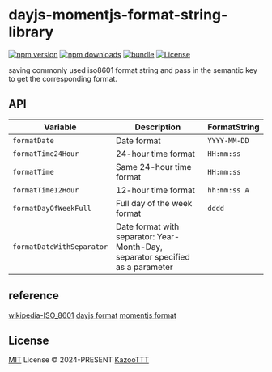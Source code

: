# dayjs-momentjs-format-string-library

[![npm version][npm-version-src]][npm-version-href]
[![npm downloads][npm-downloads-src]][npm-downloads-href]
[![bundle][bundle-src]][bundle-href]
[![License][license-src]][license-href]

saving commonly used iso8601 format string and pass in the semantic key to get the corresponding format.

## API

| Variable                  | Description                                                                    | FormatString |
| ------------------------- | ------------------------------------------------------------------------------ | ------------ |
| `formatDate`              | Date format                                                                    | `YYYY-MM-DD` |
| `formatTime24Hour`        | 24-hour time format                                                            | `HH:mm:ss`   |
| `formatTime`              | Same 24-hour time format                                                       | `HH:mm:ss`   |
| `formatTime12Hour`        | 12-hour time format                                                            | `hh:mm:ss A` |
| `formatDayOfWeekFull`     | Full day of the week format                                                    | `dddd`       |
| `formatDateWithSeparator` | Date format with separator: Year-Month-Day, separator specified as a parameter |              |

## reference

[wikipedia-ISO_8601](https://en.wikipedia.org/wiki/ISO_8601)
[dayjs format](https://day.js.org/docs/en/display/format)
[momentjs format](https://momentjs.com/docs/#/displaying/format/)

## License

[MIT](./LICENSE) License © 2024-PRESENT [KazooTTT](https://github.com/kazoottt)

<!-- Badges -->

[npm-version-src]: https://img.shields.io/npm/v/@kzttools/dayjs-momentjs-format-string-library?style=flat&colorA=080f12&colorB=1fa669
[npm-version-href]: https://npmjs.com/package/@kzttools/dayjs-momentjs-format-string-library
[npm-downloads-src]: https://img.shields.io/npm/dm/@kzttools/dayjs-momentjs-format-string-library?style=flat&colorA=080f12&colorB=1fa669
[npm-downloads-href]: https://npmjs.com/package/@kzttools/dayjs-momentjs-format-string-library
[bundle-src]: https://img.shields.io/bundlephobia/minzip/@kzttools/dayjs-momentjs-format-string-library?style=flat&colorA=080f12&colorB=1fa669&label=minzip
[bundle-href]: https://bundlephobia.com/result?p=@kzttools/dayjs-momentjs-format-string-library
[license-src]: https://img.shields.io/github/license/kzttools/dayjs-momentjs-format-string-library.svg?style=flat&colorA=080f12&colorB=1fa669
[license-href]: https://github.com/kzttools/dayjs-momentjs-format-string-library/blob/main/LICENSE
